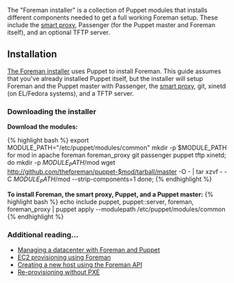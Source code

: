 The "Foreman installer" is a collection of Puppet modules that installs different components needed to get a full working Foreman setup. These include the [smart proxy](https://github.com/theforeman/smart-proxy), Passenger (for the Puppet master and Foreman itself), and an optional TFTP server.

## Installation
[The Foreman installer](https://github.com/theforeman/foreman-installer) uses Puppet to install Foreman. This guide assumes that you've already installed Puppet itself, but the installer will setup Foreman and the Puppet master with Passenger, the [smart proxy](https://github.com/theforeman/smart-proxy), git, xinetd (on EL/Fedora systems), and a TFTP server.


### Downloading the installer
**Download the modules:**

{% highlight bash %}
export MODULE_PATH="/etc/puppet/modules/common" 
mkdir -p $MODULE_PATH
for mod in apache foreman foreman_proxy git passenger puppet tftp xinetd; do
  mkdir -p $MODULE_PATH/$mod
  wget http://github.com/theforeman/puppet-$mod/tarball/master -O - | tar xzvf - -C $MODULE_PATH/$mod --strip-components=1
done;
{% endhighlight %}

**To install Foreman, the smart proxy, Puppet, and a Puppet master:**
{% highlight bash %}
echo include puppet, puppet::server, foreman, foreman_proxy | puppet apply --modulepath /etc/puppet/modules/common
{% endhighlight %}

### Additional reading...
* [Managing a datacenter with Foreman and Puppet](http://engineering.yakaz.com/managing-an-infrastructure-datacenter-with-foreman-and-puppet.html)
* [EC2 provisioning using Foreman](http://blog.theforeman.org/2012/05/ec2-provisioning-using-foreman.html)
* [Creating a new host using the Foreman API](http://blog.theforeman.org/2012/01/creating-new-host-using-foreman-api.html)
* [Re-provisioning without PXE](http://blog.theforeman.org/2012/01/re-provision-host-without-pxeboot.html)
